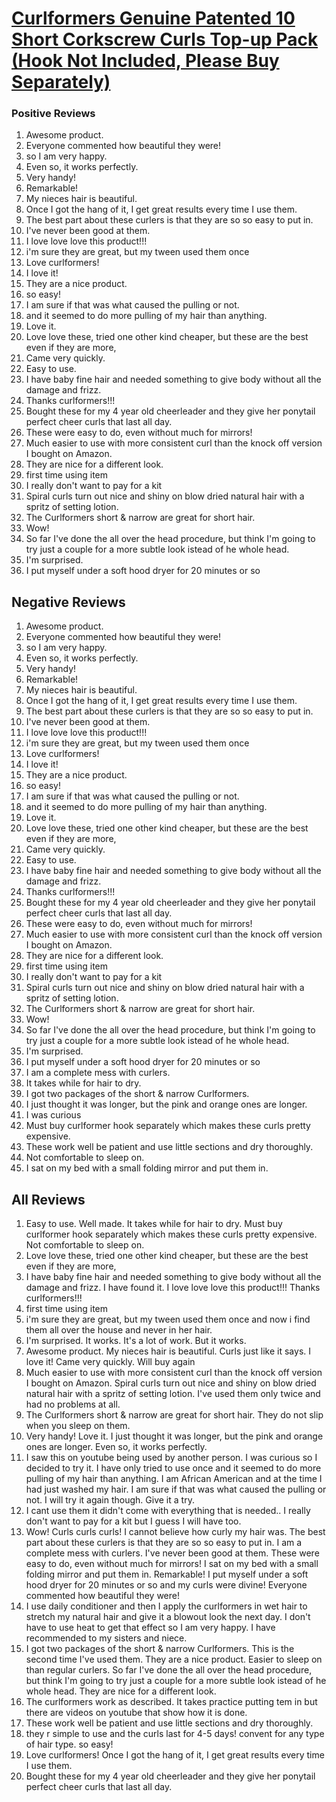 # [Curlformers Genuine Patented 10 Short Corkscrew Curls Top-up Pack (Hook Not Included, Please Buy Separately)](https://products.checkmycream.com/products/Curlformers-Genuine-Patented-10-Short-Corkscrew-Curls-Top-up-Pack-(Hook-Not-Included-Please-Buy-Separately).html)

### Positive Reviews

<ol>
      <li>Awesome product.</li>
      <li>Everyone commented how beautiful they were!</li>
      <li>so I am very happy.  </li>
      <li>Even so, it works perfectly.</li>
      <li>Very handy!</li>
      <li>Remarkable!  </li>
      <li>My nieces hair is beautiful.</li>
      <li>Once I got the hang of it, I get great results every time I use them.</li>
      <li>The best part about these curlers is that they are so so easy to put in.</li>
      <li>I&#x27;ve never been good at them.</li>
      <li>I love love love this product!!!</li>
      <li>i&#x27;m sure they are great, but my tween used them once</li>
      <li>Love curlformers!  </li>
      <li>I love it!</li>
      <li>They are a nice product.</li>
      <li>so easy!</li>
      <li>I am sure if that was what caused the pulling or not.  </li>
      <li>and it seemed to do more pulling of my hair than anything.  </li>
      <li>Love it.</li>
      <li>Love love these, tried one other kind cheaper, but these are the best even if they are more,</li>
      <li>Came very quickly.</li>
      <li>Easy to use.  </li>
      <li>I have baby fine hair and needed something to give body without all the damage and frizz.</li>
      <li>Thanks curlformers!!!</li>
      <li>Bought these for my 4 year old cheerleader and they give her ponytail perfect cheer curls that last all day.</li>
      <li>These were easy to do, even without much for mirrors!  </li>
      <li>Much easier to use with more consistent curl than the knock off version I bought on Amazon.  </li>
      <li>They are nice for a different look.</li>
      <li>first time using item</li>
      <li>I really don&#x27;t want to pay for a kit</li>
      <li>Spiral curls turn out nice and shiny on blow dried natural hair with a spritz of setting lotion.  </li>
      <li>The Curlformers short &amp; narrow are great for short hair.</li>
      <li>Wow!</li>
      <li>So far I&#x27;ve done the all over the head procedure, but think I&#x27;m going to try just a couple for a more subtle look istead of he whole head.</li>
      <li>I&#x27;m surprised.</li>
      <li>I put myself under a soft hood dryer for 20 minutes or so</li>
</ol>


<h2>Negative Reviews</h2>
<ol>
<li> Awesome product.</li>
<li> Everyone commented how beautiful they were!</li>
<li> so I am very happy.  </li>
<li> Even so, it works perfectly.</li>
<li> Very handy!</li>
<li> Remarkable!  </li>
<li> My nieces hair is beautiful.</li>
<li> Once I got the hang of it, I get great results every time I use them.</li>
<li> The best part about these curlers is that they are so so easy to put in.</li>
<li> I&#x27;ve never been good at them.</li>
<li> I love love love this product!!!</li>
<li> i&#x27;m sure they are great, but my tween used them once</li>
<li> Love curlformers!  </li>
<li> I love it!</li>
<li> They are a nice product.</li>
<li> so easy!</li>
<li> I am sure if that was what caused the pulling or not.  </li>
<li> and it seemed to do more pulling of my hair than anything.  </li>
<li> Love it.</li>
<li> Love love these, tried one other kind cheaper, but these are the best even if they are more,</li>
<li> Came very quickly.</li>
<li> Easy to use.  </li>
<li> I have baby fine hair and needed something to give body without all the damage and frizz.</li>
<li> Thanks curlformers!!!</li>
<li> Bought these for my 4 year old cheerleader and they give her ponytail perfect cheer curls that last all day.</li>
<li> These were easy to do, even without much for mirrors!  </li>
<li> Much easier to use with more consistent curl than the knock off version I bought on Amazon.  </li>
<li> They are nice for a different look.</li>
<li> first time using item</li>
<li> I really don&#x27;t want to pay for a kit</li>
<li> Spiral curls turn out nice and shiny on blow dried natural hair with a spritz of setting lotion.  </li>
<li> The Curlformers short &amp; narrow are great for short hair.</li>
<li> Wow!</li>
<li> So far I&#x27;ve done the all over the head procedure, but think I&#x27;m going to try just a couple for a more subtle look istead of he whole head.</li>
<li> I&#x27;m surprised.</li>
<li> I put myself under a soft hood dryer for 20 minutes or so</li>
<li> I am a complete mess with curlers.</li>
<li> It takes while for hair to dry.  </li>
<li> I got two packages of the short &amp; narrow Curlformers.</li>
<li> I just thought it was longer, but the pink and orange ones are longer.</li>
<li> I was curious</li>
<li> Must buy curlformer hook separately which makes these curls pretty expensive.  </li>
<li> These work well be patient and use little sections and dry thoroughly.</li>
<li> Not comfortable to sleep on.</li>
<li> I sat on my bed with a small folding mirror and put them in.</li>
</ol>

<h2>All Reviews</h2>

<ol>
    <li> Easy to use.  Well made.  It takes while for hair to dry.  Must buy curlformer hook separately which makes these curls pretty expensive.  Not comfortable to sleep on.</li>
    <li> Love love these, tried one other kind cheaper, but these are the best even if they are more,</li>
    <li> I have baby fine hair and needed something to give body without all the damage and frizz. I have found it. I love love love this product!!! Thanks curlformers!!!</li>
    <li> first time using item</li>
    <li> i&#x27;m sure they are great, but my tween used them once and now i find them all over the house and never in her hair.</li>
    <li> I&#x27;m surprised. It works. It&#x27;s a lot of work. But it works.</li>
    <li> Awesome product. My nieces hair is beautiful. Curls just like it says.  I love it! Came very quickly. Will buy again</li>
    <li> Much easier to use with more consistent curl than the knock off version I bought on Amazon.  Spiral curls turn out nice and shiny on blow dried natural hair with a spritz of setting lotion.  I&#x27;ve used them only twice and had no problems at all.</li>
    <li> The Curlformers short &amp; narrow are great for short hair. They do not slip when you sleep on them.</li>
    <li> Very handy! Love it. I just thought it was longer, but the pink and orange ones are longer. Even so, it works perfectly.</li>
    <li> I saw this on youtube being used by another person.  I was curious so I decided to try it.  I have only tried to use once and it seemed to do more pulling of my hair than anything.  I am African American and at the time I had just washed my hair.  I am sure if that was what caused the pulling or not.  I will try it again though.  Give it a try.</li>
    <li> I cant use them it didn&#x27;t come with everything that is needed.. I really don&#x27;t want to pay for a kit but I guess I will have too.</li>
    <li> Wow! Curls curls curls! I cannot believe how curly my hair was. The best part about these curlers is that they are so so easy to put in. I am a complete mess with curlers. I&#x27;ve never been good at them. These were easy to do, even without much for mirrors!  I sat on my bed with a small folding mirror and put them in. Remarkable!  I put myself under a soft hood dryer for 20 minutes or so and my curls were divine!  Everyone commented how beautiful they were!</li>
    <li> I use daily conditioner and then I apply the curlformers in wet hair to stretch my natural hair and give it a blowout look the next day.  I don&#x27;t have to use heat to get that effect so I am very happy.  I have recommended to my sisters and niece.</li>
    <li> I got two packages of the short &amp; narrow Curlformers. This is the second time I&#x27;ve used them. They are a nice product. Easier to sleep on than regular curlers. So far I&#x27;ve done the all over the head procedure, but think I&#x27;m going to try just a couple for a more subtle look istead of he whole head. They are nice for a different look.</li>
    <li> The curlformers work as described. It takes practice putting tem in but there are videos on youtube that show how it is done.</li>
    <li> These work well be patient and use little sections and dry thoroughly.</li>
    <li> they r simple to use and the curls last for 4-5 days! convent for any type of hair type. so easy!</li>
    <li> Love curlformers!  Once I got the hang of it, I get great results every time I use them.</li>
    <li> Bought these for my 4 year old cheerleader and they give her ponytail perfect cheer curls that last all day.</li>
</ol>




